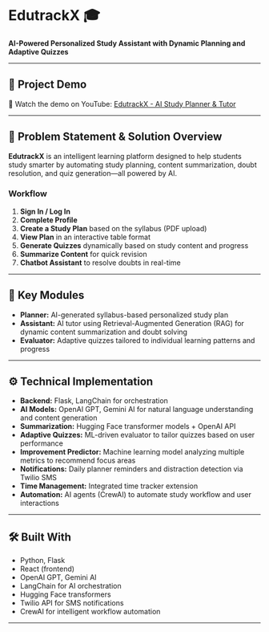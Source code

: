 # EdutrackX 🎓  
**AI-Powered Personalized Study Assistant with Dynamic Planning and Adaptive Quizzes**

---

## 🔗 Project Demo  
🎥 Watch the demo on YouTube: [EdutrackX - AI Study Planner & Tutor](https://youtu.be/5qNdnctiemM)

---

## 📌 Problem Statement & Solution Overview

**EdutrackX** is an intelligent learning platform designed to help students study smarter by automating study planning, content summarization, doubt resolution, and quiz generation—all powered by AI.

### Workflow

1. **Sign In / Log In**  
2. **Complete Profile**  
3. **Create a Study Plan** based on the syllabus (PDF upload)  
4. **View Plan** in an interactive table format  
5. **Generate Quizzes** dynamically based on study content and progress  
6. **Summarize Content** for quick revision  
7. **Chatbot Assistant** to resolve doubts in real-time  

---

## 🔑 Key Modules

- **Planner:** AI-generated syllabus-based personalized study plan  
- **Assistant:** AI tutor using Retrieval-Augmented Generation (RAG) for dynamic content summarization and doubt solving  
- **Evaluator:** Adaptive quizzes tailored to individual learning patterns and progress  

---

## ⚙️ Technical Implementation

- **Backend:** Flask, LangChain for orchestration  
- **AI Models:** OpenAI GPT, Gemini AI for natural language understanding and content generation  
- **Summarization:** Hugging Face transformer models + OpenAI API  
- **Adaptive Quizzes:** ML-driven evaluator to tailor quizzes based on user performance  
- **Improvement Predictor:** Machine learning model analyzing multiple metrics to recommend focus areas  
- **Notifications:** Daily planner reminders and distraction detection via Twilio SMS  
- **Time Management:** Integrated time tracker extension  
- **Automation:** AI agents (CrewAI) to automate study workflow and user interactions  

---

## 🛠️ Built With

- Python, Flask  
- React (frontend)  
- OpenAI GPT, Gemini AI  
- LangChain for AI orchestration  
- Hugging Face transformers  
- Twilio API for SMS notifications  
- CrewAI for intelligent workflow automation  

---

